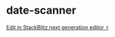 # date-scanner

[Edit in StackBlitz next generation editor ⚡️](https://stackblitz.com/~/github.com/leopold16/date-scanner)
